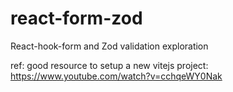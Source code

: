 # react-form-zod

React-hook-form and Zod validation exploration

ref: good resource to setup a new vitejs project: https://www.youtube.com/watch?v=cchqeWY0Nak